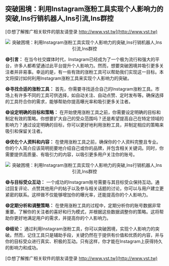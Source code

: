 ## **突破困境：利用Instagram涨粉工具实现个人影响力的突破,Ins行销机器人,Ins引流,Ins群控**

[😍想了解推广相关软件的朋友请登录 http://www.vst.tw](http://www.vst.tw)

 <center><img src="https://vst.tw/MP4/tuiguang/png/0.png" alt="突破困境：利用Instagram涨粉工具实现个人影响力的突破,Ins行销机器人,Ins引流,Ins群控"></center>

**😄引言：**
在当今社交媒体时代，Instagram已经成为了一个极为流行和强大的平台，许多人都希望通过此平台提升个人影响力。然而，想要突破困境并吸引更多关注者并非易事。幸运的是，有一些有效的涨粉工具可以帮助我们实现这一目标。本文将探讨如何利用Instagram涨粉工具来实现个人影响力的突破。

**😄寻找合适的涨粉工具：**
首先，你需要寻找适合自己的Instagram涨粉工具。市场上有许多不同的工具可供选择，如自动关注、自动点赞、定时发布等。确保选择的工具符合你的需求，能够帮助你提高曝光率和吸引更多关注者。

**😄设定明确的目标和策略：**
在开始使用涨粉工具之前，你需要设定明确的目标和制定有效的策略。你想要扩大自己的受众范围吗？还是希望提高自己在特定领域的影响力？通过设定明确的目标，你可以更好地利用涨粉工具，并制定相应的策略来吸引和保留关注者。

**😄优化个人资料和内容：**
在使用涨粉工具之前，确保你的个人资料完整且专业。你的个人简介应该简明扼要地介绍自己或你的品牌，并包含相关关键词。同时，你需要提供高质量、有吸引力的内容，以吸引更多用户关注你的账号。

 <center><img src="https://vst.tw/MP4/tuiguang/png/4.png" alt="突破困境：利用Instagram涨粉工具实现个人影响力的突破,Ins行销机器人,Ins引流,Ins群控"></center>

**😄与目标受众互动：**
一个成功的Instagram账号需要与其目标受众保持互动。通过回复评论、点赞其他用户的帖子以及参与相关话题的讨论，你可以与用户建立更紧密的联系。这样做不仅能够增加你的曝光率，还能提高你的个人影响力。

**😄定期分析和调整策略：**
在使用涨粉工具的过程中，定期分析你的账号数据非常重要。了解你的关注者的喜好和行为模式，并根据这些数据调整你的策略。这将帮助你更好地满足用户的需求，并提高你的个人影响力。

**😄结论：**
通过利用Instagram涨粉工具，你可以突破困境，实现个人影响力的突破。然而，记住工具只是辅助手段，关键仍然在于提供有价值和优质的内容，并与你的目标受众进行真实、积极的互动。只有这样，你才能在Instagram上获得持久的影响力和成功。

[😍想了解推广相关软件的朋友请登录 http://www.vst.tw](http://www.vst.tw)



